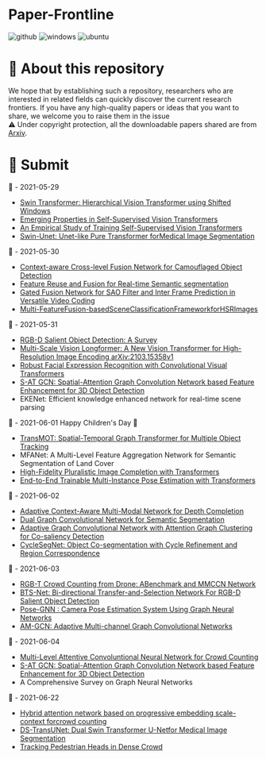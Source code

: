 # Paper-Frontline
![github](https://img.shields.io/badge/GitHub-100000?style=for-the-badge&logo=github&logoColor=white)
![windows](https://img.shields.io/badge/Windows-0078D6?style=for-the-badge&logo=windows&logoColor=white)
![ubuntu](https://img.shields.io/badge/Ubuntu-E95420?style=for-the-badge&logo=ubuntu&logoColor=white)  
# 🐊 About this repository
We hope that by establishing such a repository, researchers who are interested in related fields can quickly discover the current research frontiers.
If you have any high-quality papers or ideas that you want to share, we welcome you to raise them in the issue  
⚠️ Under copyright protection, all the downloadable papers shared are from [Arxiv](https://arxiv.org/).
    
# 🚩 Submit
📅 - 2021-05-29  
- [Swin Transformer: Hierarchical Vision Transformer using Shifted Windows](https://arxiv.org/pdf/2103.14030)  
- [Emerging Properties in Self-Supervised Vision Transformers](https://arxiv.org/pdf/2105.04553)  
- [An Empirical Study of Training Self-Supervised Vision Transformers](https://arxiv.org/pdf/2104.02057)  
- [Swin-Unet: Unet-like Pure Transformer forMedical Image Segmentation](https://arxiv.org/pdf/2105.05537)

📅 - 2021-05-30
- [Context-aware Cross-level Fusion Network for Camouflaged Object Detection](https://arxiv.org/pdf/2105.12555)
- [Feature Reuse and Fusion for Real-time Semantic segmentation](https://arxiv.org/pdf/2105.12964)
- [Gated Fusion Network for SAO Filter and Inter Frame Prediction in Versatile Video  Coding](https://arxiv.org/pdf/2105.12229)
- [Multi-FeatureFusion-basedSceneClassificationFrameworkforHSRImages](https://arxiv.org/pdf/2105.10758)

📅 - 2021-05-31
- [RGB-D Salient Object Detection: A Survey](https://arxiv.org/pdf/2008.00230)
- [Multi-Scale Vision Longformer: A New Vision Transformer for High-Resolution Image Encoding arXiv:2103.15358v1](https://arxiv.org/pdf/2103.15358v1)
- [Robust Facial Expression Recognition with Convolutional Visual Transformers](https://arxiv.org/pdf/2103.16854)
- [S-AT GCN: Spatial-Attention Graph Convolution Network based Feature Enhancement for 3D Object Detection](https://arxiv.org/pdf/2103.08439)
- EKENet: Efficient knowledge enhanced network for real-time scene parsing

📅 - 2021-06-01 Happy Children's Day 🧒
- [TransMOT: Spatial-Temporal Graph Transformer for Multiple Object Tracking](https://arxiv.org/pdf/2104.00194)
- MFANet: A Multi-Level Feature Aggregation Network for Semantic Segmentation of Land Cover
- [High-Fidelity Pluralistic Image Completion with Transformers](https://arxiv.org/pdf/2103.14031)
- [End-to-End Trainable Multi-Instance Pose Estimation with Transformers](https://arxiv.org/pdf/2103.12115)

📅 - 2021-06-02
- [Adaptive Context-Aware Multi-Modal Network for Depth Completion](https://arxiv.org/pdf/2008.10833)
- [Dual Graph Convolutional Network for Semantic Segmentation](https://arxiv.org/pdf/1909.06121)
- [Adaptive Graph Convolutional Network with Attention Graph Clustering for Co-saliency Detection](https://arxiv.org/pdf/2003.06167)
- [CycleSegNet: Object Co-segmentation with Cycle Refinement and Region Correspondence](https://arxiv.org/pdf/2101.01308)

📅 - 2021-06-03
- [RGB-T Crowd Counting from Drone: ABenchmark and MMCCN Network](https://openaccess.thecvf.com/content/ACCV2020/papers/Peng_RGB-T_Crowd_Counting_from_Drone_A_Benchmark_and_MMCCN_Network_ACCV_2020_paper.pdf)
- [BTS-Net: Bi-directional Transfer-and-Selection Network For RGB-D Salient Object Detection](https://arxiv.org/pdf/2104.01784)
- [Pose-GNN : Camera Pose Estimation System Using Graph Neural Networks](https://arxiv.org/pdf/2103.09435)
- [AM-GCN: Adaptive Multi-channel Graph Convolutional Networks](https://arxiv.org/pdf/2007.02265)

📅 - 2021-06-04
- [Multi-Level Attentive Convoluntional Neural Network for Crowd Counting](https://arxiv.org/pdf/2105.11422)
- [S-AT GCN: Spatial-Attention Graph Convolution Network based Feature Enhancement for 3D Object Detection](https://arxiv.org/pdf/2103.08439)
- A Comprehensive Survey on Graph Neural Networks

📅 - 2021-06-22
- [Hybrid attention network based on progressive embedding scale-context forcrowd counting](https://arxiv.org/pdf/2106.02324)
- [DS-TransUNet: Dual Swin Transformer U-Netfor Medical Image Segmentation](https://arxiv.org/pdf/2106.06716)
- [Tracking Pedestrian Heads in Dense Crowd](https://arxiv.org/pdf/2103.13516)
